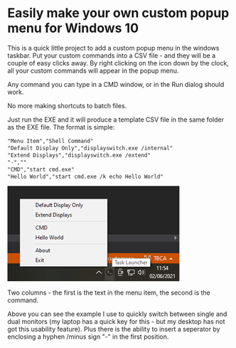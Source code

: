 # Easily make your own custom popup menu for Windows 10

This is a quick little project to add a custom popup menu in the windows taskbar. Put your custom commands into a CSV file - and they will be a couple of easy clicks away. By right clicking on the icon down by the clock, all your custom commands will appear in the popup menu.

Any command you can type in a CMD window, or in the Run dialog should work. 

No more making shortcuts to batch files.

Just run the EXE and it will produce a template CSV file in the same folder as the EXE file. The format is simple: 

```
"Menu Item","Shell Command"
"Default Display Only","displayswitch.exe /internal"
"Extend Displays","displayswitch.exe /extend"
"-",""
"CMD","start cmd.exe"
"Hello World","start cmd.exe /k echo Hello World"
```

![Example Menu](/images/example.png)

Two columns - the first is the text in the menu item, the second is the command.

Above you can see the example I use to quickly switch between single and dual monitors (my laptop has a quick key for this - but my desktop has not got this usability feature). Plus there is the ability to insert a seperator by enclosing a hyphen /minus sign "-" in the first position.
